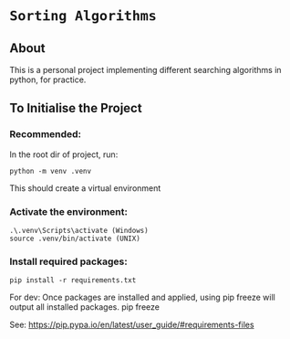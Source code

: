 # `Sorting Algorithms`

## About

This is a personal project implementing different searching algorithms in python, for practice.

## To Initialise the Project

### Recommended:
In the root dir of project, run:

    python -m venv .venv
This should create a virtual environment

### Activate the environment:
    .\.venv\Scripts\activate (Windows)
    source .venv/bin/activate (UNIX)

### Install required packages:
    pip install -r requirements.txt


For dev:
Once packages are installed and applied, using pip freeze will output all installed packages.
pip freeze

See:
https://pip.pypa.io/en/latest/user_guide/#requirements-files
